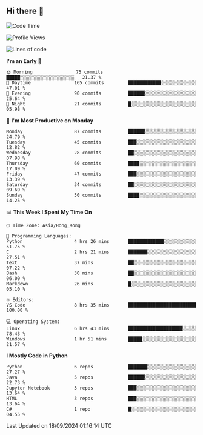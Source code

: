 ## Hi there 👋

<!--
**gessiegulugulu/gessiegulugulu** is a ✨ _special_ ✨ repository because its `README.md` (this file) appears on your GitHub profile.

Here are some ideas to get you started:

- 🔭 I’m currently working on ...
- 🌱 I’m currently learning ...
- 👯 I’m looking to collaborate on ...
- 🤔 I’m looking for help with ...
- 💬 Ask me about ...
- 📫 How to reach me: ...
- 😄 Pronouns: ...
- ⚡ Fun fact: ...
-->

<!--START_SECTION:waka-->
![Code Time](http://img.shields.io/badge/Code%20Time-63%20hrs%2035%20mins-blue)

![Profile Views](http://img.shields.io/badge/Profile%20Views-0-blue)

![Lines of code](https://img.shields.io/badge/From%20Hello%20World%20I%27ve%20Written-3.3%20million%20lines%20of%20code-blue)

**I'm an Early 🐤** 

```text
🌞 Morning                75 commits          █████░░░░░░░░░░░░░░░░░░░░   21.37 % 
🌆 Daytime                165 commits         ████████████░░░░░░░░░░░░░   47.01 % 
🌃 Evening                90 commits          ██████░░░░░░░░░░░░░░░░░░░   25.64 % 
🌙 Night                  21 commits          █░░░░░░░░░░░░░░░░░░░░░░░░   05.98 % 
```
📅 **I'm Most Productive on Monday** 

```text
Monday                   87 commits          ██████░░░░░░░░░░░░░░░░░░░   24.79 % 
Tuesday                  45 commits          ███░░░░░░░░░░░░░░░░░░░░░░   12.82 % 
Wednesday                28 commits          ██░░░░░░░░░░░░░░░░░░░░░░░   07.98 % 
Thursday                 60 commits          ████░░░░░░░░░░░░░░░░░░░░░   17.09 % 
Friday                   47 commits          ███░░░░░░░░░░░░░░░░░░░░░░   13.39 % 
Saturday                 34 commits          ██░░░░░░░░░░░░░░░░░░░░░░░   09.69 % 
Sunday                   50 commits          ████░░░░░░░░░░░░░░░░░░░░░   14.25 % 
```


📊 **This Week I Spent My Time On** 

```text
🕑︎ Time Zone: Asia/Hong_Kong

💬 Programming Languages: 
Python                   4 hrs 26 mins       █████████████░░░░░░░░░░░░   51.75 % 
C                        2 hrs 21 mins       ███████░░░░░░░░░░░░░░░░░░   27.51 % 
Text                     37 mins             ██░░░░░░░░░░░░░░░░░░░░░░░   07.22 % 
Bash                     30 mins             ██░░░░░░░░░░░░░░░░░░░░░░░   06.00 % 
Markdown                 26 mins             █░░░░░░░░░░░░░░░░░░░░░░░░   05.10 % 

🔥 Editors: 
VS Code                  8 hrs 35 mins       █████████████████████████   100.00 % 

💻 Operating System: 
Linux                    6 hrs 43 mins       ████████████████████░░░░░   78.43 % 
Windows                  1 hr 51 mins        █████░░░░░░░░░░░░░░░░░░░░   21.57 % 
```

**I Mostly Code in Python** 

```text
Python                   6 repos             ███████░░░░░░░░░░░░░░░░░░   27.27 % 
Java                     5 repos             ██████░░░░░░░░░░░░░░░░░░░   22.73 % 
Jupyter Notebook         3 repos             ███░░░░░░░░░░░░░░░░░░░░░░   13.64 % 
HTML                     3 repos             ███░░░░░░░░░░░░░░░░░░░░░░   13.64 % 
C#                       1 repo              █░░░░░░░░░░░░░░░░░░░░░░░░   04.55 % 
```




 Last Updated on 18/09/2024 01:16:14 UTC
<!--END_SECTION:waka-->
